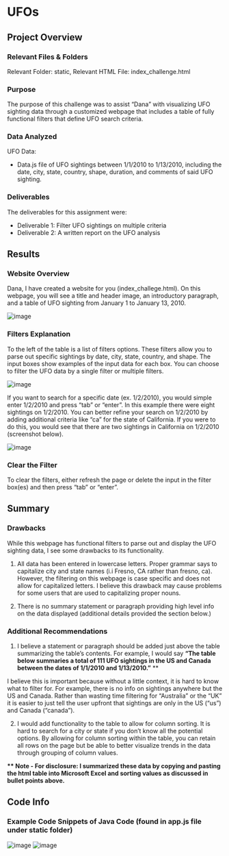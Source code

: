 # UFOs

## Project Overview

### Relevant Files & Folders
Relevant Folder: static,
Relevant HTML File: index_challenge.html

### Purpose
The purpose of this challenge was to assist “Dana” with visualizing UFO sighting data through a customized webpage that includes a table of fully functional filters that define UFO search criteria. 

### Data Analyzed
UFO Data:
-	Data.js file of UFO sightings between 1/1/2010 to 1/13/2010, including the date, city, state, country, shape, duration, and comments of said UFO sighting.  

### Deliverables 
The deliverables for this assignment were:
-	Deliverable 1: Filter UFO sightings on multiple criteria
-	Deliverable 2: A written report on the UFO analysis 


## Results

### Website Overview
Dana,
   I have created a website for you (index_challege.html).  On this webpage, you will see a title and header image, an introductory paragraph, and a table of UFO sighting from January 1 to January 13, 2010. 
   
  ![image](https://user-images.githubusercontent.com/92705556/156701519-56a9eb77-4ab5-43ea-8395-d3b6f46ae9f8.png)
 
  

### Filters Explanation
To the left of the table is a list of filters options.  These filters allow you to parse out specific sightings by date, city, state, country, and shape.   The input boxes show examples of the input data for each box.  You can choose to filter the UFO data by a single filter or multiple filters.  
 
 ![image](https://user-images.githubusercontent.com/92705556/156701542-1ed6d452-72ed-444f-99f5-2a8e38a820c8.png)


If you want to search for a specific date (ex. 1/2/2010), you would simple enter 1/2/2010 and press “tab” or “enter”. In this example there were eight sightings on 1/2/2010.  You can better refine your search on 1/2/2010 by adding additional criteria like “ca” for the state of California.  If you were to do this, you would see that there are two sightings in California on 1/2/2010 (screenshot below).  

![image](https://user-images.githubusercontent.com/92705556/156701556-47371cdb-e61a-40f5-b1ee-4622e0e2df6c.png)

 

### Clear the Filter
To clear the filters, either refresh the page or delete the input in the filter box(es) and then press “tab” or “enter”.


## Summary

### Drawbacks
While this webpage has functional filters to parse out and display the UFO sighting data, I see some drawbacks to its functionality.  

1)	All data has been entered in lowercase letters.  Proper grammar says to capitalize city and state names (i.i Fresno, CA rather than fresno, ca).  However, the filtering on this webpage is case specific and does not allow for capitalized letters.  I believe this drawback may cause problems for some users that are used to capitalizing proper nouns.  

2)	There is no summary statement or paragraph providing high level info on the data displayed (additional details provided the section below.)

### Additional Recommendations
1)	I believe a statement or paragraph should be added just above the table summarizing the table’s contents.  For example, I would say __“The table below summaries a total of 111 UFO sightings in the US and Canada between the dates of 1/1/2010 and 1/13/2010.”__ **

I believe this is important because without a little context, it is hard to know what to filter for.  For example, there is no info on sightings anywhere but the US and Canada.  Rather than wasting time filtering for “Australia” or the “UK” it is easier to just tell the user upfront that sightings are only in the US (“us”) and Canada (“canada”).

2)	I would add functionality to the table to allow for column sorting.  It is hard to search for a city or state if you don’t know all the potential options.  By allowing for column sorting within the table, you can retain all rows on the page but be able to better visualize trends in the data through grouping of column values.

__** Note - For disclosure: I summarized these data by copying and pasting the html table into Microsoft Excel and sorting values as discussed in bullet points above.__   


## Code Info

### Example Code Snippets of Java Code (found in app.js file under static folder)
![image](https://user-images.githubusercontent.com/92705556/156702192-f1685d5c-0577-4ecf-915f-31550cd909c8.png)
![image](https://user-images.githubusercontent.com/92705556/156702201-56fc364b-e0ea-490c-9928-64e3f7ebbeae.png)

